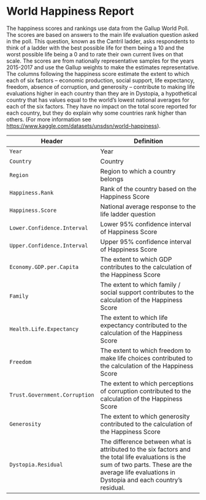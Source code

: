 # World Happiness Report

The happiness scores and rankings use data from the Gallup World Poll. The scores are based on answers to the main life evaluation question asked in the poll. This question, known as the Cantril ladder, asks respondents to think of a ladder with the best possible life for them being a 10 and the worst possible life being a 0 and to rate their own current lives on that scale. The scores are from nationally representative samples for the years 2015-2017 and use the Gallup weights to make the estimates representative. The columns following the happiness score estimate the extent to which each of six factors – economic production, social support, life expectancy, freedom, absence of corruption, and generosity – contribute to making life evaluations higher in each country than they are in Dystopia, a hypothetical country that has values equal to the world’s lowest national averages for each of the six factors. They have no impact on the total score reported for each country, but they do explain why some countries rank higher than others. (For more information see https://www.kaggle.com/datasets/unsdsn/world-happiness).

Header | Definition
---|---------
`Year` | Year
`Country` | Country
`Region` | Region to which a country belongs
`Happiness.Rank` | Rank of the country based on the Happiness Score
`Happiness.Score` | National average response to the life ladder question
`Lower.Confidence.Interval` | Lower 95% confidence interval of Happiness Score
`Upper.Confidence.Interval` | Upper 95% confidence interval of Happiness Score
`Economy.GDP.per.Capita` | The extent to which GDP contributes to the calculation of the Happiness Score
`Family` | The extent to which family / social support contributes to the calculation of the Happiness Score
`Health.Life.Expectancy` | The extent to which life expectancy contributed to the calculation of the Happiness Score
`Freedom` | The extent to which freedom to make life choices contributed to the calculation of the Happiness Score
`Trust.Government.Corruption` | The extent to which perceptions of corruption contributed to the calculation of the Happiness Score
`Generosity` | The extent to which generosity contributed to the calculation of the Happiness Score
`Dystopia.Residual` | The difference between what is attributed to the six factors and the total life evaluations is the sum of two parts. These are the average life evaluations in Dystopia and each country’s residual.  
